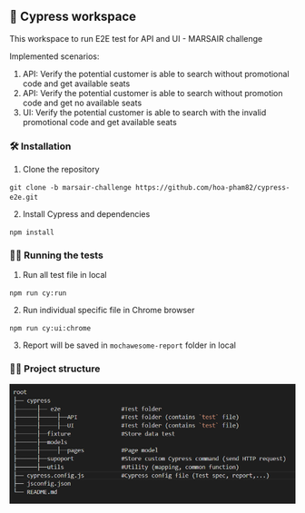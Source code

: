 ## 🧠 Cypress workspace

This workspace to run E2E test for API and UI - MARSAIR challenge

Implemented scenarios:

1. API: Verify the potential customer is able to search without promotional code and get available seats
2. API: Verify the potential customer is able to search without promotion code and get no available seats
3. UI: Verify the potential customer is able to search with the invalid promotional code and get available seats

### 🛠️ **Installation**

1. Clone the repository

`git clone -b marsair-challenge https://github.com/hoa-pham82/cypress-e2e.git`

2. Install Cypress and dependencies

`npm install`

### 🏃‍♂️ **Running the tests**

1. Run all test file in local

`npm run cy:run`

2. Run individual specific file in Chrome browser

`npm run cy:ui:chrome`

3. Report will be saved in `mochawesome-report` folder in local

### 👨‍🌾 **Project structure**

![image info](image.png)
